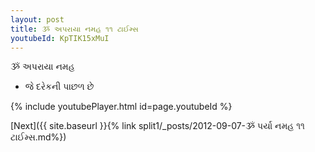 ```yaml
---
layout: post
title: ૐ અપરાયા નમહ ૧૧ ટાઈમ્સ
youtubeId: KpTIK15xMuI
---
```

 
 
 ૐ અપરાયા નમહ  
 
 -  જે દરેકની પાછળ છે 
 
  
 
  
 
 
 
 
 
 


{% include youtubePlayer.html id=page.youtubeId %}
 
[Next]({{ site.baseurl }}{% link  split1/_posts/2012-09-07-ૐ પર્યા નમહ ૧૧ ટાઈમ્સ.md%})
 
